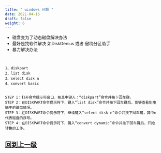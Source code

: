 ```yaml
---
title: " windows 问题 "
date: 2021-04-15
draft: false
weight: 6
---
```



+ 磁盘变为了动态磁盘解决办法
+ 最好是找软件解决 如DiskGenius 或者 傲梅分区助手
+ 暴力解决办法

```


1、diskpart
2、list disk
3、select disk n
4、convert basic


STEP 1：打开命令提示符窗口，在其中键入：“diskpart”命令并按下回车键。  
STEP 2：在DISKPART命令提示符下，键入“list disk”命令并按下回车键后，能够查看到电脑中的磁盘情况。 
STEP 3：在DISKPART命令提示符下，继续键入“select disk n”命令并按下回车键，其中n代表磁盘的序号。 
STEP 4：在DISKPART命令提示符下，键入“convert dynamic”命令并按下回车键后，开始转换的工作。

```

## [回到上一级](../)